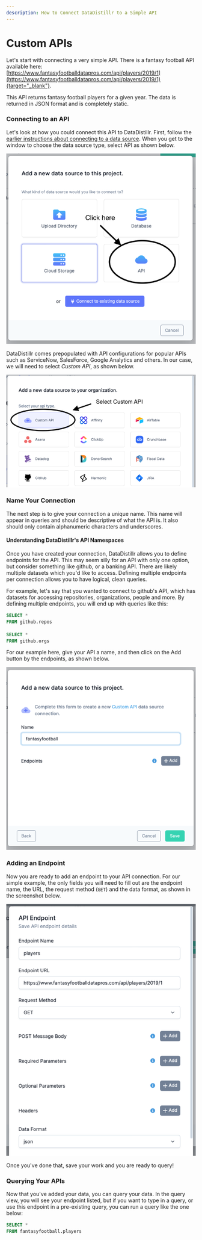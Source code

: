 ```yaml
---
description: How to Connect DataDistillr to a Simple API
---
```


# Custom APIs

Let's start with connecting a very simple API.  There is a fantasy football API available here: [https://www.fantasyfootballdatapros.com/api/players/2019/1](https://www.fantasyfootballdatapros.com/api/players/2019/1){target="_blank"}.

This API returns fantasy football players for a given year.  The data is returned in JSON format and is completely static.&#x20;  

### __Connecting to an API__

Let's look at how you could connect this API to DataDistillr.  First, follow the [earlier instructions about connecting to a data source](../../).  When you get to the window to choose the data source type, select API as shown below.&#x20;

![Select API from the available choices][image-1]

DataDistillr comes prepopulated with API configurations for popular APIs such as ServiceNow, SalesForce, Google Analytics and others.  In our case, we will need to select _Custom API_, as shown below.&#x20;

![Select Custom API][image-2]

### __Name Your Connection__

The next step is to give your connection a unique name.  This name will appear in queries and should be descriptive of what the API is.  It also should only contain alphanumeric characters and underscores.

#### __Understanding DataDistillr's API Namespaces__

Once you have created your connection, DataDistillr allows you to define endpoints for the API.  This may seem silly for an API with only one option, but consider something like github, or a banking API.  There are likely multiple datasets which you'd like to access.  Defining multiple endpoints per connection allows you to have logical, clean queries.

For example, let's say that you wanted to connect to github's API, which has datasets for accessing repositories, organizations, people and more.  By defining multiple endpoints, you will end up with queries like this:

```sql
SELECT *
FROM github.repos

SELECT *
FROM github.orgs
```

For our example here, give your API a name, and then click on the Add button by the endpoints, as shown below.

![Add your API][image-3]

### __Adding an Endpoint__

Now you are ready to add an endpoint to your API connection.  For our simple example, the only fields you will need to fill out are the endpoint name, the URL, the request method (`GET`) and the data format, as shown in the screenshot below.&#x20;

![Adding an Endpoint][image-4]

Once you've done that, save your work and you are ready to query!

### __Querying Your APIs__

Now that you've added your data, you can query your data.  In the query view, you will see your endpoint listed, but if you want to type in a query, or use this endpoint in a pre-existing query, you can run a query like the one below:&#x20;

```sql
SELECT *
FROM fantasyfootball.players
```


[image-1]: ../../img/api/select-api-form.png
[image-2]: ../../img/CustomAPI_v0.7.2.png
[image-3]: ../../img/Screen%20Shot%202021-11-19%20at%201.54.13%20PM.png
[image-4]: ../../img/Screen%20Shot%202021-11-19%20at%202.43.02%20PM.png
